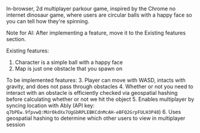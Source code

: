 In-browser, 2d multiplayer parkour game, inspired by the Chrome no internet dinosaur game, where users are circular balls with a happy face so you can tell how they're spinning.

Note for AI: After implementing a feature, move it to the Existing features section.

Existing features:
1. Character is a simple ball with a happy face
2. Map is just one obstacle that you spawn on


To be implemented features:
3. Player can move with WASD, intacts with gravity, and does not pass through obstacles
4. Whether or not you need to interact with an obstacle is efficiently checked via geospatial hashing before calculating whether or not we hit the object
5. Enables multiplayer by syncing location with Ably (API key: `q7bPEw.9fpvwQ:MUr0kdXx7UgGbRPLEBKCdnMcAH-eBFQ2GrpFULH3P40`)
6. Uses geospatial hashing to determine which other users to view in multiplayer session
